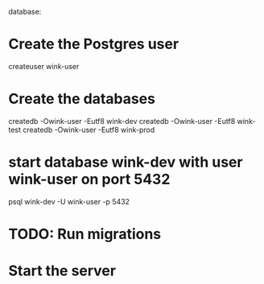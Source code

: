 database:

# Create the Postgres user
createuser wink-user
# Create the databases
createdb -Owink-user -Eutf8 wink-dev
createdb -Owink-user -Eutf8 wink-test
createdb -Owink-user -Eutf8 wink-prod
# start database wink-dev with user wink-user on port 5432
psql wink-dev -U wink-user -p 5432
# TODO: Run migrations
# Start the server
